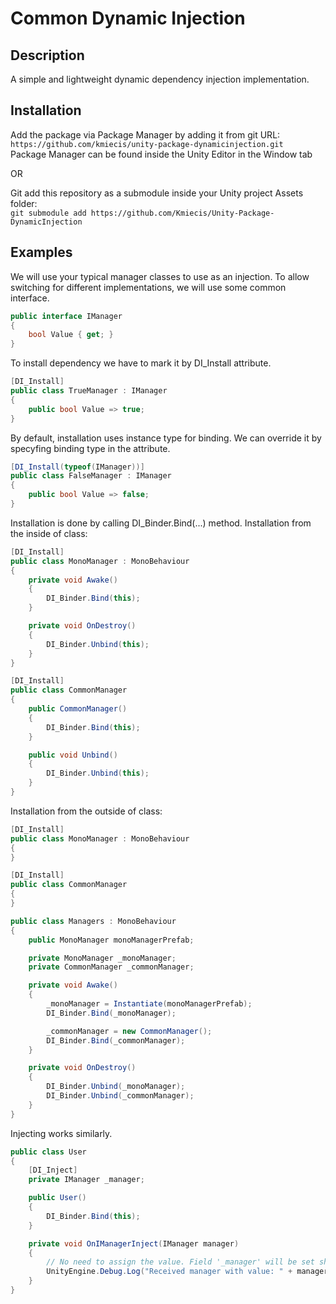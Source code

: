 # Common Dynamic Injection

## Description
A simple and lightweight dynamic dependency injection implementation.

## Installation

Add the package via Package Manager by adding it from git URL:  
`https://github.com/kmiecis/unity-package-dynamicinjection.git`  
Package Manager can be found inside the Unity Editor in the Window tab

OR

Git add this repository as a submodule inside your Unity project Assets folder:  
`git submodule add https://github.com/Kmiecis/Unity-Package-DynamicInjection`

## Examples

We will use your typical manager classes to use as an injection.
To allow switching for different implementations, we will use some common interface.

```cs
public interface IManager
{
    bool Value { get; }
}
```

To install dependency we have to mark it by DI_Install attribute.

```cs
[DI_Install]
public class TrueManager : IManager
{
    public bool Value => true;
}
```

By default, installation uses instance type for binding.
We can override it by specyfing binding type in the attribute.

```cs
[DI_Install(typeof(IManager))]
public class FalseManager : IManager
{
    public bool Value => false;
}
```

Installation is done by calling DI_Binder.Bind(...) method.
Installation from the inside of class:

```cs
[DI_Install]
public class MonoManager : MonoBehaviour
{
    private void Awake()
    {
        DI_Binder.Bind(this);
    }

    private void OnDestroy()
    {
        DI_Binder.Unbind(this);
    }
}

[DI_Install]
public class CommonManager
{
    public CommonManager()
    {
        DI_Binder.Bind(this);
    }

    public void Unbind()
    {
        DI_Binder.Unbind(this);
    }
}
```

Installation from the outside of class:

```cs
[DI_Install]
public class MonoManager : MonoBehaviour
{
}

[DI_Install]
public class CommonManager
{
}

public class Managers : MonoBehaviour
{
    public MonoManager monoManagerPrefab;

    private MonoManager _monoManager;
    private CommonManager _commonManager;

    private void Awake()
    {
        _monoManager = Instantiate(monoManagerPrefab);
        DI_Binder.Bind(_monoManager);

        _commonManager = new CommonManager();
        DI_Binder.Bind(_commonManager);
    }

    private void OnDestroy()
    {
        DI_Binder.Unbind(_monoManager);
        DI_Binder.Unbind(_commonManager);
    }
}
```

Injecting works similarly.

```cs
public class User
{
    [DI_Inject]
    private IManager _manager;

    public User()
    {
        DI_Binder.Bind(this);
    }

    private void OnIManagerInject(IManager manager)
    {
        // No need to assign the value. Field '_manager' will be set shortly. This is just convenient callback.
        UnityEngine.Debug.Log("Received manager with value: " + manager.Value);
    }
}
```
